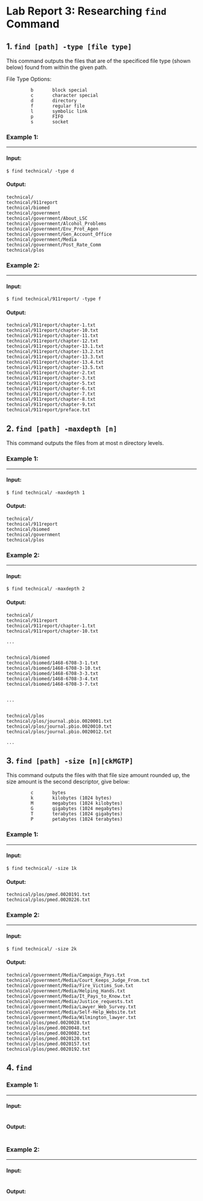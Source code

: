 # Lab Report 3: Researching ``find`` Command
## 1. ```find [path] -type [file type]```
This command outputs the files that are of the specificed file type (shown below) found from within the given path. 

File Type Options:

             b       block special
             c       character special
             d       directory
             f       regular file
             l       symbolic link
             p       FIFO
             s       socket
             
### Example 1:
***
#### Input:
```
$ find technical/ -type d 
```
#### Output:
```
technical/
technical/911report
technical/biomed
technical/government
technical/government/About_LSC
technical/government/Alcohol_Problems
technical/government/Env_Prot_Agen
technical/government/Gen_Account_Office
technical/government/Media
technical/government/Post_Rate_Comm
technical/plos
```

### Example 2:
***
#### Input:
```
$ find technical/911report/ -type f
```
#### Output:
```
technical/911report/chapter-1.txt
technical/911report/chapter-10.txt
technical/911report/chapter-11.txt
technical/911report/chapter-12.txt
technical/911report/chapter-13.1.txt
technical/911report/chapter-13.2.txt
technical/911report/chapter-13.3.txt
technical/911report/chapter-13.4.txt
technical/911report/chapter-13.5.txt
technical/911report/chapter-2.txt
technical/911report/chapter-3.txt
technical/911report/chapter-5.txt
technical/911report/chapter-6.txt
technical/911report/chapter-7.txt
technical/911report/chapter-8.txt
technical/911report/chapter-9.txt
technical/911report/preface.txt
```

## 2. ```find [path] -maxdepth [n]```
This command outputs the files from at most n directory levels.
### Example 1:
***
#### Input:
```
$ find technical/ -maxdepth 1  
```
#### Output:
```
technical/
technical/911report
technical/biomed
technical/government
technical/plos
```

### Example 2:
***
#### Input:
```
$ find technical/ -maxdepth 2
```
#### Output:
```
technical/
technical/911report
technical/911report/chapter-1.txt
technical/911report/chapter-10.txt

...


technical/biomed
technical/biomed/1468-6708-3-1.txt
technical/biomed/1468-6708-3-10.txt
technical/biomed/1468-6708-3-3.txt
technical/biomed/1468-6708-3-4.txt
technical/biomed/1468-6708-3-7.txt


...


technical/plos
technical/plos/journal.pbio.0020001.txt
technical/plos/journal.pbio.0020010.txt
technical/plos/journal.pbio.0020012.txt

...

```

## 3. ```find [path] -size [n][ckMGTP]```
This command outputs the files with that file size amount rounded up, the size amount is the second descriptor, give below:
            
             c       bytes
             k       kilobytes (1024 bytes)
             M       megabytes (1024 kilobytes)
             G       gigabytes (1024 megabytes)
             T       terabytes (1024 gigabytes)
             P       petabytes (1024 terabytes)



### Example 1:
***
#### Input:
```
$ find technical/ -size 1k
```
#### Output:
```
technical/plos/pmed.0020191.txt
technical/plos/pmed.0020226.txt
```

### Example 2:
***
#### Input:
```
$ find technical/ -size 2k
```
#### Output:
```
technical/government/Media/Campaign_Pays.txt
technical/government/Media/Court_Keeps_Judge_From.txt
technical/government/Media/Fire_Victims_Sue.txt
technical/government/Media/Helping_Hands.txt
technical/government/Media/It_Pays_to_Know.txt
technical/government/Media/Justice_requests.txt
technical/government/Media/Lawyer_Web_Survey.txt
technical/government/Media/Self-Help_Website.txt
technical/government/Media/Wilmington_lawyer.txt
technical/plos/pmed.0020028.txt
technical/plos/pmed.0020048.txt
technical/plos/pmed.0020082.txt
technical/plos/pmed.0020120.txt
technical/plos/pmed.0020157.txt
technical/plos/pmed.0020192.txt
```

## 4. ```find```

### Example 1:
***
#### Input:
```

```
#### Output:
```

```

### Example 2:
***
#### Input:
```

```
#### Output:
```

```

